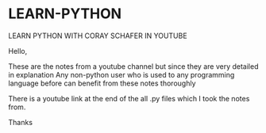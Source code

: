 # LEARN-PYTHON
LEARN PYTHON WITH CORAY SCHAFER IN YOUTUBE


Hello,

These are the notes from a youtube channel but since they are very detailed in explanation
Any non-python user who is used to any programming language before can benefit from these notes thoroughly

There is a youtube link at the end of the all .py files which I took the notes from.

Thanks
